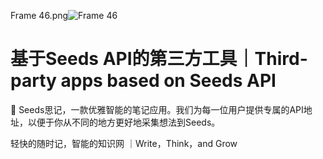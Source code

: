 Frame 46.png![Frame 46](https://user-images.githubusercontent.com/67967374/123350800-4f73e600-d58e-11eb-986f-ce5c1166c8f7.png)

# 基于Seeds API的第三方工具｜Third-party apps based on Seeds API 

🌱 Seeds思记，一款优雅智能的笔记应用。我们为每一位用户提供专属的API地址，以便于你从不同的地方更好地采集想法到Seeds。

轻快的随时记，智能的知识网 ｜Write，Think，and Grow



